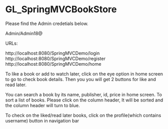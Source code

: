 # GL_SpringMVCBookStore

Please find the Admin credetials below.

Admin/Admin18@

URLs:

http://localhost:8080/SpringMVCDemo/login
http://localhost:8080/SpringMVCDemo/register
http://localhost:8080/SpringMVCDemo/home


To like a book or add to watch later, click on the eye option in home screen to go to check book details. Then you you will get 2 buttons for like and read later.

You can search a book by its name, publisher, id, price in home screen. To sort a list of books. Please click on the column header, It will be sorted and the column header will turn to blue.

To check on the liked/read later books, click on the profile(which contains username) button in navigation bar
